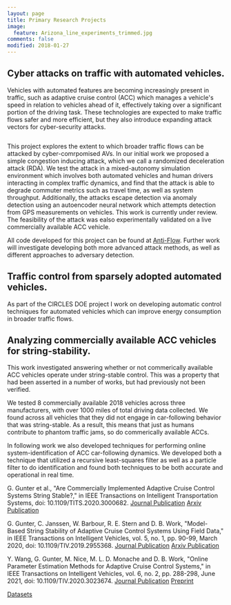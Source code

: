 ```yaml
---
layout: page
title: Primary Research Projects
image:
  feature: Arizona_line_experiments_trimmed.jpg
comments: false
modified: 2018-01-27
---
```

## Cyber attacks on traffic with automated vehicles.

Vehicles with automated features are becoming increasingly present in traffic, such as adaptive cruise control (ACC) which manages a vehicle's speed in relation to vehicles ahead of it, effectively taking over a significant portion of the driving task. These technologies are expected to make traffic flows safer and more efficient, but they also introduce expanding attack vectors for cyber-security attacks. 

<figure>
  <a href="{{ site.url }}/images/Cyber_Attack_ACC_intro_fig.png"><img src="{{ site.url }}/images/Cyber_Attack_ACC_intro_fig.png" alt=""></a>
</figure>

This project explores the extent to which broader traffic flows can be attacked by cyber-comrpomised AVs. In our initial work we proposed a simple congestion inducing attack, which we call a randomized deceleration attack (RDA). We test the attack in a mixed-autonomy simulation environment which involves both automated vehicles and human drivers interacting in complex traffic dynamics, and find that the attack is able to degrade commuter metrics such as travel time, as well as system throughput. Additionally, the attacks escape detection via anomaly detection using an autoencoder neural network which attempts detection from GPS measurements on vehicles. This work is currently under review. The feasibility of the attack was ealso experimentally validated on a live commercially available ACC vehicle.

All code developed for this project can be found at [Anti-Flow](https://github.com/georgegunter/Anti-Flow). Further work will investigate developing both more advanced attack methods, as well as different approaches to adversary detection.


## Traffic control from sparsely adopted automated vehicles.

As part of the CIRCLES DOE project I work on developing automatic control techniques for automated vehicles which can improve energy consumption in broader traffic flows.

## Analyzing commercially available ACC vehicles for string-stability.

This work investigated answering whether or not commerically available ACC vehicles operate under string-stable control. This was a property that had been asserted in a number of works, but had previously not been verified. 

We tested 8 commercially available 2018 vehicles across three manufacturers, with over 1000 miles of total driving data collected. We found across all vehicles that they did not engage in car-following behavior that was string-stable. As a result, this means that just as humans contribute to phantom traffic jams, so do commerically available ACCs.

In following work we also developed techniques for performing online system-identification of ACC car-following dynamics. We developed both a technique that utilized a recursive least-squares filter as well as a particle filter to do identification and found both techniques to be both accurate and operational in real time.


G. Gunter et al., "Are Commercially Implemented Adaptive Cruise Control Systems String Stable?," in IEEE Transactions on Intelligent Transportation Systems, doi: 10.1109/TITS.2020.3000682. [Journal Publication](https://ieeexplore.ieee.org/abstract/document/9123538) [Arxiv Publication](https://arxiv.org/pdf/1905.02108.pdf)

G. Gunter, C. Janssen, W. Barbour, R. E. Stern and D. B. Work, "Model-Based String Stability of Adaptive Cruise Control Systems Using Field Data," in IEEE Transactions on Intelligent Vehicles, vol. 5, no. 1, pp. 90-99, March 2020, doi: 10.1109/TIV.2019.2955368. [Journal Publication](https://ieeexplore.ieee.org/abstract/document/8910461) [Arxiv Publication](https://arxiv.org/pdf/1902.04983.pdf)

Y. Wang, G. Gunter, M. Nice, M. L. D. Monache and D. B. Work, "Online Parameter Estimation Methods for Adaptive Cruise Control Systems," in IEEE Transactions on Intelligent Vehicles, vol. 6, no. 2, pp. 288-298, June 2021, doi: 10.1109/TIV.2020.3023674. [Journal Publication](https://ieeexplore.ieee.org/abstract/document/9195163) [Preprint](https://par.nsf.gov/servlets/purl/10206297)

[Datasets](https://acc-dataset.github.io/datasets/)



